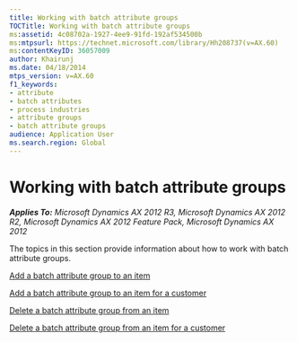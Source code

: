 ```yaml
---
title: Working with batch attribute groups
TOCTitle: Working with batch attribute groups
ms:assetid: 4c08702a-1927-4ee9-91fd-192af534500b
ms:mtpsurl: https://technet.microsoft.com/library/Hh208737(v=AX.60)
ms:contentKeyID: 36057009
author: Khairunj
ms.date: 04/18/2014
mtps_version: v=AX.60
f1_keywords:
- attribute
- batch attributes
- process industries
- attribute groups
- batch attribute groups
audience: Application User
ms.search.region: Global
---
```


# Working with batch attribute groups 


_**Applies To:** Microsoft Dynamics AX 2012 R3, Microsoft Dynamics AX 2012 R2, Microsoft Dynamics AX 2012 Feature Pack, Microsoft Dynamics AX 2012_

The topics in this section provide information about how to work with batch attribute groups.

[Add a batch attribute group to an item](add-a-batch-attribute-group-to-an-item.md)

[Add a batch attribute group to an item for a customer](add-a-batch-attribute-group-to-an-item-for-a-customer.md)

[Delete a batch attribute group from an item](delete-a-batch-attribute-group-from-an-item.md)

[Delete a batch attribute group from an item for a customer](delete-a-batch-attribute-group-from-an-item-for-a-customer.md)

  


